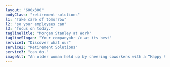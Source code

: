 ```yaml
---
layout: "600x300"
bodyClass: "retirement-solutions"
l1: "Take care of tomorrow"
l2: "so your employees can"
l3: "focus on today."
taglineTitle: "Morgan Stanley at Work"
taglineSlogan: "Your company<br /> at its best"
service1: "Discover what our"
service2: "Retirement Solutions"
service3: "can do."
imageAlt: "An older woman held up by cheering coworkers with a “Happy Retirement” banner and confetti in the background."
---
```

